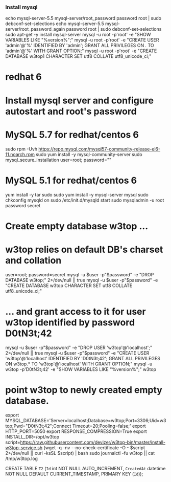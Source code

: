 ### Install mysql

echo mysql-server-5.5 mysql-server/root_password password root | sudo debconf-set-selections
echo mysql-server-5.5 mysql-server/root_password_again password root | sudo debconf-set-selections
sudo apt-get -y install mysql-server
mysql -u root -p'root' -e "SHOW VARIABLES LIKE \"%version%\";"
mysql -u root -p'root' -e "CREATE USER 'admin'@'%' IDENTIFIED BY 'admin'; GRANT ALL PRIVILEGES ON *.* TO 'admin'@'%' WITH GRANT OPTION;"
mysql -u root -p'root' -e "CREATE DATABASE w3top1 CHARACTER SET utf8 COLLATE utf8_unicode_ci;"

# redhat 6
# Install mysql server and configure autostart and root's password
# MySQL 5.7 for redhat/centos 6 
sudo rpm -Uvh https://repo.mysql.com/mysql57-community-release-el6-11.noarch.rpm
sudo yum install -y mysql-community-server
sudo mysql_secure_installation
user=root; password=""

# MySQL 5.1 for redhat/centos 6 
yum install -y tar sudo
sudo yum install -y mysql-server mysql
sudo chkconfig mysqld on
sudo /etc/init.d/mysqld start
sudo mysqladmin -u root password secret


# Create empty database w3top ... 
# w3top relies on default DB's charset and collation
user=root; password=secret
mysql -u $user -p"$password" -e "DROP DATABASE w3top;" 2>/dev/null || true
mysql -u $user -p"$password" -e "CREATE DATABASE w3top CHARACTER SET utf8 COLLATE utf8_unicode_ci;"
# ... and grant access to it for user w3top identified by password D0tN3t;42
mysql -u $user -p"$password" -e "DROP USER 'w3top'@'localhost';" 2>/dev/null  || true
mysql -u $user -p"$password" -e "CREATE USER 'w3top'@'localhost' IDENTIFIED BY 'D0tN3t;42'; GRANT ALL PRIVILEGES ON w3top.* TO 'w3top'@'localhost' WITH GRANT OPTION;"
mysql -u w3top -p'D0tN3t;42' -e "SHOW VARIABLES LIKE \"%version%\";" w3top

# point w3top to newly created empty database.
export MYSQL_DATABASE='Server=localhost;Database=w3top;Port=3306;Uid=w3top;Pwd="D0tN3t;42";Connect Timeout=20;Pooling=false;'
export HTTP_PORT=5050
export RESPONSE_COMPRESSION=True
export INSTALL_DIR=/opt/w3top
script=https://raw.githubusercontent.com/devizer/w3top-bin/master/install-w3top-service.sh
(wget -q -nv --no-check-certificate -O - $script 2>/dev/null || curl -ksSL $script) | bash
sudo journalctl -fu w3top || cat /tmp/w3top.log




CREATE TABLE `T2` (`Id` int NOT NULL AUTO_INCREMENT, `CreatedAt` datetime NOT NULL DEFAULT CURRENT_TIMESTAMP, PRIMARY KEY (`Id`));

